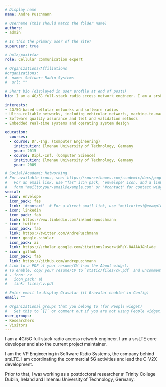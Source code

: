 ```yaml
---
# Display name
name: Andre Puschmann

# Username (this should match the folder name)
authors:
- admin

# Is this the primary user of the site?
superuser: true

# Role/position
role: Cellular communication expert

# Organizations/Affiliations
#organizations:
#- name: Software Radio Systems
#  url: ""

# Short bio (displayed in user profile at end of posts)
bio: I am a 4G/5G full-stack radio access network engineer. I am a srsLTE core developer and also the current project maintainer.

interests:
- 4G/5G-based cellular networks and software radios
- Ultra-reliable networks, including vehicular networks, machine-to-machine communication
- Software quality assurance and test and validation methods
- Embedded real-time systems and operating system design

education:
  courses:
  - course: Dr.-Ing. (Computer Engineering)
    institution: Ilmenau University of Technology, Germany
    year: 2015
  - course: Dipl.-Inf. (Computer Science)
    institution: Ilmenau University of Technology, Germany
    year: 2009

# Social/Academic Networking
# For available icons, see: https://sourcethemes.com/academic/docs/page-builder/#icons
#   For an email link, use "fas" icon pack, "envelope" icon, and a link in the
#   form "mailto:your-email@example.com" or "#contact" for contact widget.
social:
- icon: envelope
  icon_pack: fas
  link: '#contact'  # For a direct email link, use "mailto:test@example.org".
- icon: linkedin
  icon_pack: fab
  link: https://www.linkedin.com/in/andrepuschmann
- icon: twitter
  icon_pack: fab
  link: https://twitter.com/AndrePuschmann
- icon: google-scholar
  icon_pack: ai
  link: https://scholar.google.com/citations?user=jWRaY-8AAAAJ&hl=de
- icon: github
  icon_pack: fab
  link: https://github.com/andrepuschmann
# Link to a PDF of your resume/CV from the About widget.
# To enable, copy your resume/CV to `static/files/cv.pdf` and uncomment the lines below.
# - icon: cv
#   icon_pack: ai
#   link: files/cv.pdf

# Enter email to display Gravatar (if Gravatar enabled in Config)
email: ""

# Organizational groups that you belong to (for People widget)
#   Set this to `[]` or comment out if you are not using People widget.
user_groups:
- Researchers
- Visitors
---
```


I am a 4G/5G full-stack radio access network engineer. I am a srsLTE
core developer and also the current project maintainer.

I am the VP Engineering in Software Radio Systems, the company behind srsLTE. I am coordinating
the commercial 5G activities and lead the C-V2X development.

Prior to that, I was working as a  postdoctoral researcher
at Trinity College Dublin, Ireland and Ilmenau University of Technology, Germany.
